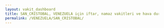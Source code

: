```yaml
---
layout: vakit_dashboard
title: SAN_CRISTOBAL, VENEZUELA için iftar, namaz vakitleri ve hava durumu - ilçe/eyalet seç
permalink: /VENEZUELA/SAN_CRISTOBAL/
---
```


<script type="text/javascript">
  var GLOBAL_COUNTRY = 'VENEZUELA';
  var GLOBAL_CITY = 'SAN_CRISTOBAL';
  var GLOBAL_STATE = '';
  var lat = 72;
  var lon = 21;
</script>
